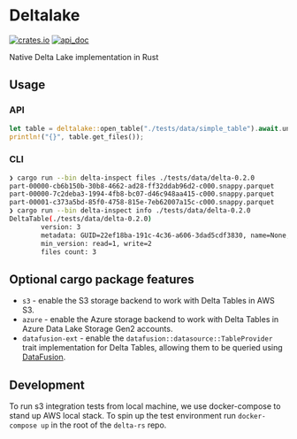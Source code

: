 Deltalake
=========

[![crates.io](https://img.shields.io/crates/v/deltalake.svg?style=flat-square)](https://crates.io/crates/deltalake)
[![api_doc](https://img.shields.io/badge/doc-api-blue)](https://docs.rs/deltalake)

Native Delta Lake implementation in Rust


Usage
-----

### API

```rust
let table = deltalake::open_table("./tests/data/simple_table").await.unwrap();
println!("{}", table.get_files());
```


### CLI

```bash
❯ cargo run --bin delta-inspect files ./tests/data/delta-0.2.0
part-00000-cb6b150b-30b8-4662-ad28-ff32ddab96d2-c000.snappy.parquet
part-00000-7c2deba3-1994-4fb8-bc07-d46c948aa415-c000.snappy.parquet
part-00001-c373a5bd-85f0-4758-815e-7eb62007a15c-c000.snappy.parquet
❯ cargo run --bin delta-inspect info ./tests/data/delta-0.2.0
DeltaTable(./tests/data/delta-0.2.0)
        version: 3
        metadata: GUID=22ef18ba-191c-4c36-a606-3dad5cdf3830, name=None, description=None, partitionColumns=[], createdTime=1564524294376, configuration={}
        min_version: read=1, write=2
        files count: 3
```

Optional cargo package features
-----------------------

- `s3` - enable the S3 storage backend to work with Delta Tables in AWS S3.
- `azure` - enable the Azure storage backend to work with Delta Tables in Azure Data Lake Storage Gen2 accounts.
- `datafusion-ext` - enable the `datafusion::datasource::TableProvider` trait implementation for Delta Tables, allowing them to be queried using [DataFusion](https://github.com/apache/arrow/tree/master/rust/datafusion).


Development
-----------

To run s3 integration tests from local machine, we use docker-compose to stand
up AWS local stack. To spin up the test environment run `docker-compose up` in
the root of the `delta-rs` repo.
